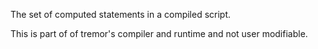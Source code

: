 
The set of computed statements in a compiled script.

This is part of of tremor's compiler and runtime and not user modifiable.

